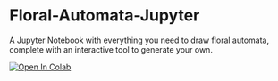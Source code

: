 # Floral-Automata-Jupyter
A Jupyter Notebook with everything you need to draw floral automata, complete with an interactive tool to generate your own.

[![Open In Colab](https://colab.research.google.com/assets/colab-badge.svg)](https://colab.research.google.com/github/marceloprates/Floral-Automata-Jupyter/blob/master/Floral%20Automata.ipynb)
